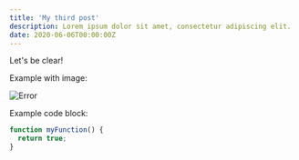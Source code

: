 ```yaml
---
title: 'My third post'
description: Lorem ipsum dolor sit amet, consectetur adipiscing elit.
date: 2020-06-06T00:00:00Z
---
```


Let's be clear!

Example with image:

![Error](/assets/images/posts/error.png)

Example code block:

```js
function myFunction() {
  return true;
}
```
